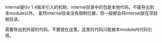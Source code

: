 internal是Go 1.4版本引入的机制，internal目录中的包是本地代码，不能导出到本module以外。
虽然internal目录没有限制位置，但一般都会将internal放在项目根目录。

需要导出到外部的代码，不要放在这里。这里的代码只能被本module内代码引用。

```